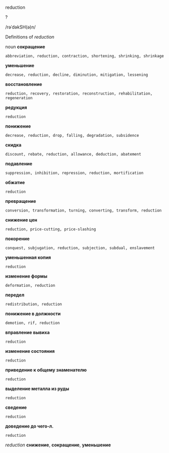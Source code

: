 reduction

?

/rəˈdəkSH(ə)n/

Definitions of _reduction_

noun
**сокращение**

    abbreviation, reduction, contraction, shortening, shrinking, shrinkage
**уменьшение**

    decrease, reduction, decline, diminution, mitigation, lessening
**восстановление**

    reduction, recovery, restoration, reconstruction, rehabilitation, regeneration
**редукция**

    reduction
**понижение**

    decrease, reduction, drop, falling, degradation, subsidence
**скидка**

    discount, rebate, reduction, allowance, deduction, abatement
**подавление**

    suppression, inhibition, repression, reduction, mortification
**обжатие**

    reduction
**превращение**

    conversion, transformation, turning, converting, transform, reduction
**снижение цен**

    reduction, price-cutting, price-slashing
**покорение**

    conquest, subjugation, reduction, subjection, subdual, enslavement
**уменьшенная копия**

    reduction
**изменение формы**

    deformation, reduction
**передел**

    redistribution, reduction
**понижение в должности**

    demotion, rif, reduction
**вправление вывиха**

    reduction
**изменение состояния**

    reduction
**приведение к общему знаменателю**

    reduction
**выделение металла из руды**

    reduction
**сведение**

    reduction
**доведение до чего-л.**

    reduction

_reduction_
**снижение**, **сокращение**, **уменьшение**